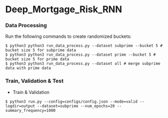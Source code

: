 # Deep_Mortgage_Risk_RNN

### Data Processing
Run the following commands to create randomized buckets: 
```
$ python3 python3 run_data_process.py --dataset subprime --bucket 5 # bucket size 5 for subprime data
$ python3 python3 run_data_process.py --dataset prime --bucket 5 # bucket size 5 for prime data
$ python3 python3 run_data_process.py --dataset all # merge subprime data with prime data
```

### Train, Validation & Test
- Train & Validation
```
$ python3 run.py --config=configs/config.json --mode=valid --logdir=output --dataset=subprime --num_epochs=20 --summary_frequency=1000
```
